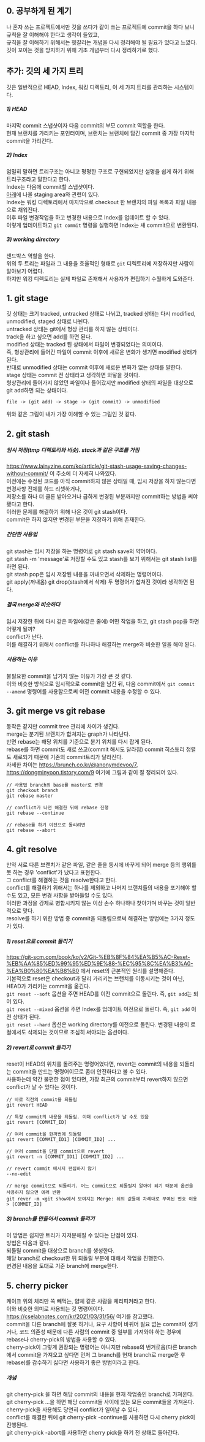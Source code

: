## 0. 공부하게 된 계기
나 혼자 쓰는 프로젝트에서만 깃을 쓰다가 같이 쓰는 프로젝트에 commit을 하다 보니 규칙을 잘 이해해야 한다고 생각이 들었고,  
규칙을 잘 이해하기 위해서는 헷갈리는 개념을 다시 정리해야 될 필요가 있다고 느꼈다.  
깃이 꼬이는 것을 방지하기 위해 기초 개념부터 다시 정리하기로 했다.  

## 추가: 깃의 세 가지 트리
깃은 일반적으로 HEAD, Index, 워킹 디렉토리, 이 세 가지 트리를 관리하는 시스템이다.  

##### 1) HEAD
마지막 commit 스냅샷이자 다음 commit의 부모 commit 역할을 한다.  
현재 브랜치를 가리키는 포인터이며, 브랜치는 브랜치에 담긴 commit 중 가장 마지막 commit을 가리킨다.

##### 2) Index
엄밀히 말하면 트리구조는 아니고 평평한 구조로 구현되었지만 설명을 쉽게 하기 위해 트리구조라고 말한다고 한다.  
Index는 다음에 commit할 스냅샷이다.  
[아래](https://github.com/mochang2/development-diary/edit/main/009-git.md#1-git-stage)에 나올 staging area와 관련이 있다.  
Index는 워킹 디렉토리에서 마지막으로 checkout 한 브랜치의 파일 목록과 파일 내용으로 채워진다.  
이후 파일 변경작업을 하고 변경한 내용으로 Index를 업데이트 할 수 있다.  
이렇게 업데이트하고 `git commit` 명령을 실행하면 Index는 새 commit으로 변환된다.  

##### 3) working directory
샌드박스 역할을 한다.  
위의 두 트리는 파일과 그 내용을 효율적인 형태로 `git` 디렉토리에 저장하지만 사람이 알아보기 어렵다.  
하지만 워킹 디렉토리는 실제 파일로 존재해서 사용자가 편집하기 수월하게 도와준다.  

## 1. git stage
깃 상태는 크기 tracked, untracked 상태로 나뉘고, tracked 상태는 다시 modified, unmodified, staged 상태로 나뉜다.  
untracked 상태는 git에서 형상 관리를 하지 않는 상태이다.  
track을 하고 싶으면 add를 하면 된다.  
modified 상태는 tracked 된 상태에서 파일이 변경되었다는 의미이다.  
즉, 형상관리에 들어간 파일이 commit 이후에 새로운 변화가 생기면 modified 상태가 된다.  
반대로 unmodified 상태는 commit 이후에 새로운 변화가 없는 상태를 말한다.  
stage 상태는 commit 전 상태라고 생각하면 와닿을 것이다.  
형상관리에 들어가지 않았던 파일이나 들어갔지만 modified 상태의 파일을 대상으로 git add하면 되는 상태이다.

```
file -> (git add) -> stage -> (git commit) -> unmodified
```

위와 같은 그림이 내가 가장 이해할 수 있는 그림인 것 같다.


## 2. git stash
##### 임시 저장(tmp 디렉토리와 비슷). stack과 같은 구조를 가짐
https://www.lainyzine.com/ko/article/git-stash-usage-saving-changes-without-commit/ 이 주소에 더 자세히 나와있다.  
이전에는 수정된 코드를 아직 commit하지 않은 상태일 때, 임시 저장을 하지 않는다면 변경사항 전체를 하드 리셋하거나,  
저장소를 하나 더 클론 받아오거나 급하게 변경된 부분까지만 commit하는 방법을 써야 됐다고 한다.  
이러한 문제를 해결하기 위해 나온 것이 git stash이다.  
commit은 하지 않지만 변경된 부분을 저장하기 위해 존재한다.  

##### 간단한 사용법
git stash는 임시 저장을 하는 명령어로 git stash save의 약어이다.  
git stash -m 'message'로 저장할 수도 있고 stash를 보기 위해서는 git stash list를 하면 된다.  
git stash pop은 임시 저장된 내용을 꺼내오면서 삭제하는 명령어이다.  
git apply(꺼내옴) git drop(stash에서 삭제) 두 명령어가 합쳐진 것이라 생각하면 된다.  

##### 결국 merge와 비슷하다
임시 저장한 뒤에 다시 같은 파일에(같은 줄에) 어떤 작업을 하고, git stash pop을 하면 어떻게 될까?  
conflict가 난다.  
이를 해결하기 위해서 conflict를 하나하나 해결하는 merge와 비슷한 일을 해야 된다.  

##### 사용하는 이유
불필요한 commit을 남기지 않는 이유가 가장 큰 것 같다.  
이와 비슷한 방식으로 임시적으로 commit을 남긴 뒤, 다음 commit에서 `git commit --amend` 명령어를 사용함으로써 이전 commit 내용을 수정할 수 있다.

## 3. git merge vs git rebase
동작은 같지만 commit tree 관리에 차이가 생긴다.  
merge는 분기된 브랜치가 합쳐지는 graph가 나타난다.  
반면 rebase는 해당 위치를 기준으로 분기 위치를 다시 잡게 된다.  
rebase를 하면 commit도 새로 쓰고(commit 해시도 달라짐) commit 히스토리 정렬도 새로되기 때문에 기존의 commit트리가 달라진다.  
자세한 차이는 https://brunch.co.kr/@anonymdevoo/7,  
https://dongminyoon.tistory.com/9  여기에 그림과 같이 잘 정리되어 있다.  

```
// 사용법 branch의 base를 master로 변경
git checkout branch
git rebase master

// conflict가 나면 해결한 뒤에 rebase 진행
git rebase --continue

// rebase를 하기 이전으로 돌리려면
git rebase --abort
```

## 4. git resolve
만약 서로 다른 브랜치가 같은 파일, 같은 줄을 동시에 바꾸게 되어 merge 등의 행위를 못 하는 경우 'conflict'가 났다고 표현한다.  
그 conflict를 해결하는 것을 resolve한다고 한다.  
conflict를 해결하기 위해서는 하나를 제외하고 나머지 브랜치들의 내용을 포기해야 할 수도 있고, 모든 변경 사항을 받아들일 수도 있다.  
이러한 과정을 강제로 병합시키지 않는 이상 손수 하나하나 찾아가며 바꾸는 것이 일반적으로 맞다.  
resolve를 하기 위한 방법 중 commit을 되돌림으로써 해결하는 방법에는 3가지 정도가 있다.  

##### 1) reset으로 commit 돌리기
https://git-scm.com/book/ko/v2/Git-%EB%8F%84%EA%B5%AC-Reset-%EB%AA%85%ED%99%95%ED%9E%88-%EC%95%8C%EA%B3%A0-%EA%B0%80%EA%B8%B0 에서 reset의 근본적인 원리를 설명해준다.  
기본적으로 reset은 checkout과 달리 가리키는 브랜치를 이동시키는 것이 아닌, HEAD가 가리키는 commit을 옮긴다.  
`git reset --soft` 옵션을 주면 HEAD를 이전 commit으로 돌린다. 즉, `git add`는 되어 있다.  
`git reset --mixed` 옵션을 주면 Index를 업데이트 이전으로 돌린다. 즉, `git add` 이전 상태가 된다.  
`git reset --hard` 옵션은 working directory를 이전으로 돌린다. 변경된 내용이 로컬에서도 삭제되는 것이므로 조심히 써야되는 옵션이다.  

##### 2) revert로 commit 돌리기
reset이 HEAD의 위치를 돌려주는 명령어였다면, revert는 commit의 내용을 되돌리는 commit을 만드는 명령어이므로 좀더 안전하다고 볼 수 있다.  
사용하는데 약간 불편한 점이 있다면, 가장 최근의 commit부터 revert하지 않으면 conflict가 날 수 있다는 것이다.  

```
// 바로 직전의 commit을 되돌림
git revert HEAD

// 특정 commit의 내용을 되돌림. 이때 conflict가 날 수도 있음
git revert [COMMIT_ID]

// 여러 commit을 한꺼번에 되돌림
git revert [COMMIT_ID1] [COMMIT_ID2] ...

// 여러 commit을 단일 commit으로 revert
git revert -n [COMMIT_ID1] [COMMIT_ID2] ...

// revert commit 메시지 편집하지 않기
--no-edit

// merge commit으로 되돌리기. 어느 commit으로 되돌릴지 알아야 되기 때문에 옵션을 사용하지 않으면 에러 반환
git rever -m <git show에서 보여지는 Merge: 뒤의 값들에 차례대로 부여된 번호 이용> [COMMIT_ID]
```

##### 3) branch를 만들어서 commit 돌리기
이 방법은 쉽지만 트리가 지저분해질 수 있다는 단점이 있다.  
방법은 다음과 같다.  
되돌릴 commit을 대상으로 branch를 생성한다.  
해당 branch로 checkout한 뒤 되돌릴 부분에 대해서 작업을 진행한다.  
변경된 내용을 토대로 기준 branch에 merge한다.

## 5. cherry picker
케이크 위의 체리만 쏙 빼먹는, 얌체 같은 사람을 체리피커라고 한다.  
이와 비슷한 의미로 사용되는 깃 명령어이다.  
https://cselabnotes.com/kr/2021/03/31/56/ 여기를 참고했다.  
commit을 다른 branch에 잘못 하거나, 요구 사항이 바뀌어 필요 없는 commit이 생기거나, 코드 의존성 때문에 다른 사람의 commit 중 일부를 가져와야 하는 경우에 rebase나 cherry-pick의 방법을 사용할 수 있다.  
cherry-pick이 그렇게 권장되는 명령어는 아니지만 rebase의 번거로움(다른 branch에서 commit을 가져오고 싶다면 먼저 그 branch를 현재 branch로 merge한 후 rebase)를 감수하기 싫다면 사용하기 좋은 방법이라고 한다.  

##### 개념
git cherry-pick <commit hash>을 하면 해당 commit의 내용을 현재 작업중인 branch로 가져온다.  
git cherry-pick <commit hash1>...<commit hash2>을 하면 해당 commit들 사이에 있는 모든 commit들을 가져온다.  
cherry-pick을 사용해도 당연히 conflict가 일어날 수 있다.  
conflict를 해결한 뒤에 git cherry-pick -continue를 사용하면 다시 cherry pick이 진행된다.  
git cherry-pick -abort를 사용하면 cherry pick을 하기 전 상태로 돌아간다.  
